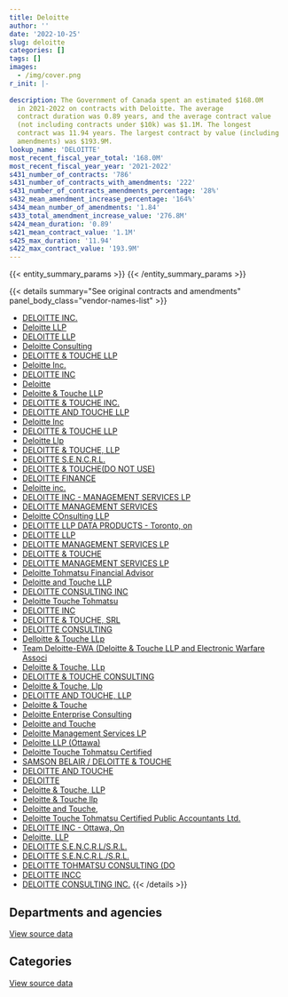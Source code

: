 ```yaml
---
title: Deloitte
author: ''
date: '2022-10-25'
slug: deloitte
categories: []
tags: []
images:
  - /img/cover.png
r_init: |-
  
description: The Government of Canada spent an estimated $168.0M
  in 2021-2022 on contracts with Deloitte. The average
  contract duration was 0.89 years, and the average contract value
  (not including contracts under $10k) was $1.1M. The longest
  contract was 11.94 years. The largest contract by value (including
  amendments) was $193.9M.
lookup_name: 'DELOITTE'
most_recent_fiscal_year_total: '168.0M'
most_recent_fiscal_year_year: '2021-2022'
s431_number_of_contracts: '786'
s431_number_of_contracts_with_amendments: '222'
s431_number_of_contracts_amendments_percentage: '28%'
s432_mean_amendment_increase_percentage: '164%'
s434_mean_number_of_amendments: '1.84'
s433_total_amendment_increase_value: '276.8M'
s424_mean_duration: '0.89'
s421_mean_contract_value: '1.1M'
s425_max_duration: '11.94'
s422_max_contract_value: '193.9M'
---
```


<script src="/rmarkdown-libs/htmlwidgets/htmlwidgets.js"></script>
<link href="/rmarkdown-libs/datatables-css/datatables-crosstalk.css" rel="stylesheet" />
<script src="/rmarkdown-libs/datatables-binding/datatables.js"></script>
<script src="/rmarkdown-libs/jquery/jquery-3.6.0.min.js"></script>
<link href="/rmarkdown-libs/dt-core-bootstrap/css/dataTables.bootstrap.min.css" rel="stylesheet" />
<link href="/rmarkdown-libs/dt-core-bootstrap/css/dataTables.bootstrap.extra.css" rel="stylesheet" />
<script src="/rmarkdown-libs/dt-core-bootstrap/js/jquery.dataTables.min.js"></script>
<script src="/rmarkdown-libs/dt-core-bootstrap/js/dataTables.bootstrap.min.js"></script>
<link href="/rmarkdown-libs/crosstalk/css/crosstalk.min.css" rel="stylesheet" />
<script src="/rmarkdown-libs/crosstalk/js/crosstalk.min.js"></script>
<script src="/rmarkdown-libs/htmlwidgets/htmlwidgets.js"></script>
<link href="/rmarkdown-libs/datatables-css/datatables-crosstalk.css" rel="stylesheet" />
<script src="/rmarkdown-libs/datatables-binding/datatables.js"></script>
<script src="/rmarkdown-libs/jquery/jquery-3.6.0.min.js"></script>
<link href="/rmarkdown-libs/dt-core-bootstrap/css/dataTables.bootstrap.min.css" rel="stylesheet" />
<link href="/rmarkdown-libs/dt-core-bootstrap/css/dataTables.bootstrap.extra.css" rel="stylesheet" />
<script src="/rmarkdown-libs/dt-core-bootstrap/js/jquery.dataTables.min.js"></script>
<script src="/rmarkdown-libs/dt-core-bootstrap/js/dataTables.bootstrap.min.js"></script>
<link href="/rmarkdown-libs/crosstalk/css/crosstalk.min.css" rel="stylesheet" />
<script src="/rmarkdown-libs/crosstalk/js/crosstalk.min.js"></script>

{{< entity_summary_params >}}
{{< /entity_summary_params >}}

{{< details summary="See original contracts and amendments" panel_body_class="vendor-names-list" >}}
- [DELOITTE INC.](https://search.open.canada.ca/en/ct/?sort=contract_value_f%20desc&page=1&search_text=%22DELOITTE%20INC.%22)
- [Deloitte LLP](https://search.open.canada.ca/en/ct/?sort=contract_value_f%20desc&page=1&search_text=%22Deloitte%20LLP%22)
- [DELOITTE LLP](https://search.open.canada.ca/en/ct/?sort=contract_value_f%20desc&page=1&search_text=%22DELOITTE%20LLP%22)
- [Deloitte Consulting](https://search.open.canada.ca/en/ct/?sort=contract_value_f%20desc&page=1&search_text=%22Deloitte%20Consulting%22)
- [DELOITTE & TOUCHE LLP](https://search.open.canada.ca/en/ct/?sort=contract_value_f%20desc&page=1&search_text=%22DELOITTE%20%26%20TOUCHE%20LLP%22)
- [Deloitte Inc.](https://search.open.canada.ca/en/ct/?sort=contract_value_f%20desc&page=1&search_text=%22Deloitte%20Inc.%22)
- [DELOITTE INC](https://search.open.canada.ca/en/ct/?sort=contract_value_f%20desc&page=1&search_text=%22DELOITTE%20INC%22)
- [Deloitte](https://search.open.canada.ca/en/ct/?sort=contract_value_f%20desc&page=1&search_text=%22Deloitte%22)
- [Deloitte & Touche LLP](https://search.open.canada.ca/en/ct/?sort=contract_value_f%20desc&page=1&search_text=%22Deloitte%20%26%20Touche%20LLP%22)
- [DELOITTE & TOUCHE INC.](https://search.open.canada.ca/en/ct/?sort=contract_value_f%20desc&page=1&search_text=%22DELOITTE%20%26%20TOUCHE%20INC.%22)
- [DELOITTE AND TOUCHE LLP](https://search.open.canada.ca/en/ct/?sort=contract_value_f%20desc&page=1&search_text=%22DELOITTE%20AND%20TOUCHE%20LLP%22)
- [Deloitte Inc](https://search.open.canada.ca/en/ct/?sort=contract_value_f%20desc&page=1&search_text=%22Deloitte%20Inc%22)
- [DELOITTE & TOUCHE LLP](https://search.open.canada.ca/en/ct/?sort=contract_value_f%20desc&page=1&search_text=%22DELOITTE%20%20%26%20TOUCHE%20LLP%22)
- [Deloitte Llp](https://search.open.canada.ca/en/ct/?sort=contract_value_f%20desc&page=1&search_text=%22Deloitte%20Llp%22)
- [DELOITTE & TOUCHE, LLP](https://search.open.canada.ca/en/ct/?sort=contract_value_f%20desc&page=1&search_text=%22DELOITTE%20%26%20TOUCHE%2c%20LLP%22)
- [DELOITTE S.E.N.C.R.L.](https://search.open.canada.ca/en/ct/?sort=contract_value_f%20desc&page=1&search_text=%22DELOITTE%20S.E.N.C.R.L.%22)
- [DELOITTE & TOUCHE(DO NOT USE)](https://search.open.canada.ca/en/ct/?sort=contract_value_f%20desc&page=1&search_text=%22DELOITTE%20%20%26%20TOUCHE%28DO%20NOT%20USE%29%22)
- [DELOITTE FINANCE](https://search.open.canada.ca/en/ct/?sort=contract_value_f%20desc&page=1&search_text=%22DELOITTE%20FINANCE%22)
- [Deloitte inc.](https://search.open.canada.ca/en/ct/?sort=contract_value_f%20desc&page=1&search_text=%22Deloitte%20inc.%22)
- [DELOITTE INC - MANAGEMENT SERVICES LP](https://search.open.canada.ca/en/ct/?sort=contract_value_f%20desc&page=1&search_text=%22DELOITTE%20INC%20-%20MANAGEMENT%20SERVICES%20LP%22)
- [DELOITTE MANAGEMENT SERVICES](https://search.open.canada.ca/en/ct/?sort=contract_value_f%20desc&page=1&search_text=%22DELOITTE%20MANAGEMENT%20SERVICES%22)
- [Deloitte COnsulting LLP](https://search.open.canada.ca/en/ct/?sort=contract_value_f%20desc&page=1&search_text=%22Deloitte%20COnsulting%20LLP%22)
- [DELOITTE LLP DATA PRODUCTS - Toronto, on](https://search.open.canada.ca/en/ct/?sort=contract_value_f%20desc&page=1&search_text=%22DELOITTE%20LLP%20DATA%20PRODUCTS%20-%20Toronto%2c%20on%22)
- [DELOITTE LLP](https://search.open.canada.ca/en/ct/?sort=contract_value_f%20desc&page=1&search_text=%22DELOITTE%20%20LLP%22)
- [DELOITTE MANAGEMENT SERVICES LP](https://search.open.canada.ca/en/ct/?sort=contract_value_f%20desc&page=1&search_text=%22DELOITTE%20%20MANAGEMENT%20SERVICES%20LP%22)
- [DELOITTE & TOUCHE](https://search.open.canada.ca/en/ct/?sort=contract_value_f%20desc&page=1&search_text=%22DELOITTE%20%26%20TOUCHE%22)
- [DELOITTE MANAGEMENT SERVICES LP](https://search.open.canada.ca/en/ct/?sort=contract_value_f%20desc&page=1&search_text=%22DELOITTE%20MANAGEMENT%20SERVICES%20LP%22)
- [Deloitte Tohmatsu Financial Advisor](https://search.open.canada.ca/en/ct/?sort=contract_value_f%20desc&page=1&search_text=%22Deloitte%20Tohmatsu%20Financial%20Advisor%22)
- [Deloitte and Touche LLP](https://search.open.canada.ca/en/ct/?sort=contract_value_f%20desc&page=1&search_text=%22Deloitte%20and%20Touche%20LLP%22)
- [DELOITTE CONSULTING INC](https://search.open.canada.ca/en/ct/?sort=contract_value_f%20desc&page=1&search_text=%22DELOITTE%20CONSULTING%20INC%22)
- [Deloitte Touche Tohmatsu](https://search.open.canada.ca/en/ct/?sort=contract_value_f%20desc&page=1&search_text=%22Deloitte%20Touche%20Tohmatsu%22)
- [DELOITTE INC](https://search.open.canada.ca/en/ct/?sort=contract_value_f%20desc&page=1&search_text=%22DELOITTE%20%20INC%22)
- [DELOITTE & TOUCHE, SRL](https://search.open.canada.ca/en/ct/?sort=contract_value_f%20desc&page=1&search_text=%22DELOITTE%20%26%20TOUCHE%2c%20SRL%22)
- [DELOITTE CONSULTING](https://search.open.canada.ca/en/ct/?sort=contract_value_f%20desc&page=1&search_text=%22DELOITTE%20CONSULTING%22)
- [Delloitte & Touche LLp](https://search.open.canada.ca/en/ct/?sort=contract_value_f%20desc&page=1&search_text=%22Delloitte%20%26%20Touche%20LLp%22)
- [Team Deloitte-EWA (Deloitte & Touche LLP and Electronic Warfare Associ](https://search.open.canada.ca/en/ct/?sort=contract_value_f%20desc&page=1&search_text=%22Team%20Deloitte-EWA%20%28Deloitte%20%26%20Touche%20LLP%20and%20Electronic%20Warfare%20Associ%22)
- [Deloitte & Touche, LLp](https://search.open.canada.ca/en/ct/?sort=contract_value_f%20desc&page=1&search_text=%22Deloitte%20%26%20Touche%2c%20LLp%22)
- [DELOITTE & TOUCHE CONSULTING](https://search.open.canada.ca/en/ct/?sort=contract_value_f%20desc&page=1&search_text=%22DELOITTE%20%26%20TOUCHE%20CONSULTING%22)
- [Deloitte & Touche, Llp](https://search.open.canada.ca/en/ct/?sort=contract_value_f%20desc&page=1&search_text=%22Deloitte%20%26%20Touche%2c%20Llp%22)
- [DELOITTE AND TOUCHE, LLP](https://search.open.canada.ca/en/ct/?sort=contract_value_f%20desc&page=1&search_text=%22DELOITTE%20AND%20TOUCHE%2c%20LLP%22)
- [Deloitte & Touche](https://search.open.canada.ca/en/ct/?sort=contract_value_f%20desc&page=1&search_text=%22Deloitte%20%26%20Touche%22)
- [Deloitte Enterprise Consulting](https://search.open.canada.ca/en/ct/?sort=contract_value_f%20desc&page=1&search_text=%22Deloitte%20Enterprise%20Consulting%22)
- [Deloitte and Touche](https://search.open.canada.ca/en/ct/?sort=contract_value_f%20desc&page=1&search_text=%22Deloitte%20and%20Touche%22)
- [Deloitte Management Services LP](https://search.open.canada.ca/en/ct/?sort=contract_value_f%20desc&page=1&search_text=%22Deloitte%20Management%20Services%20LP%22)
- [Deloitte LLP (Ottawa)](https://search.open.canada.ca/en/ct/?sort=contract_value_f%20desc&page=1&search_text=%22Deloitte%20LLP%20%28Ottawa%29%22)
- [Deloitte Touche Tohmatsu Certified](https://search.open.canada.ca/en/ct/?sort=contract_value_f%20desc&page=1&search_text=%22Deloitte%20Touche%20Tohmatsu%20Certified%22)
- [SAMSON BELAIR / DELOITTE & TOUCHE](https://search.open.canada.ca/en/ct/?sort=contract_value_f%20desc&page=1&search_text=%22SAMSON%20BELAIR%20%2f%20DELOITTE%20%26%20TOUCHE%22)
- [DELOITTE AND TOUCHE](https://search.open.canada.ca/en/ct/?sort=contract_value_f%20desc&page=1&search_text=%22DELOITTE%20AND%20TOUCHE%22)
- [DELOITTE](https://search.open.canada.ca/en/ct/?sort=contract_value_f%20desc&page=1&search_text=%22DELOITTE%22)
- [Deloitte & Touche, LLP](https://search.open.canada.ca/en/ct/?sort=contract_value_f%20desc&page=1&search_text=%22Deloitte%20%26%20Touche%2c%20LLP%22)
- [Deloitte & Touche llp](https://search.open.canada.ca/en/ct/?sort=contract_value_f%20desc&page=1&search_text=%22Deloitte%20%26%20Touche%20llp%22)
- [Deloitte and Touche,](https://search.open.canada.ca/en/ct/?sort=contract_value_f%20desc&page=1&search_text=%22Deloitte%20and%20Touche%2c%22)
- [Deloitte Touche Tohmatsu Certified Public Accountants Ltd.](https://search.open.canada.ca/en/ct/?sort=contract_value_f%20desc&page=1&search_text=%22Deloitte%20Touche%20Tohmatsu%20Certified%20Public%20Accountants%20Ltd.%22)
- [DELOITTE INC - Ottawa, On](https://search.open.canada.ca/en/ct/?sort=contract_value_f%20desc&page=1&search_text=%22DELOITTE%20INC%20-%20Ottawa%2c%20On%22)
- [Deloitte, LLP](https://search.open.canada.ca/en/ct/?sort=contract_value_f%20desc&page=1&search_text=%22Deloitte%2c%20LLP%22)
- [DELOITTE S.E.N.C.R.L/S.R.L.](https://search.open.canada.ca/en/ct/?sort=contract_value_f%20desc&page=1&search_text=%22DELOITTE%20S.E.N.C.R.L%2fS.R.L.%22)
- [DELOITTE S.E.N.C.R.L./S.R.L.](https://search.open.canada.ca/en/ct/?sort=contract_value_f%20desc&page=1&search_text=%22DELOITTE%20S.E.N.C.R.L.%2fS.R.L.%22)
- [DELOITTE TOHMATSU CONSULTING (DO](https://search.open.canada.ca/en/ct/?sort=contract_value_f%20desc&page=1&search_text=%22DELOITTE%20TOHMATSU%20CONSULTING%20%28DO%22)
- [DELOITTE INCC](https://search.open.canada.ca/en/ct/?sort=contract_value_f%20desc&page=1&search_text=%22DELOITTE%20INCC%22)
- [DELOITTE CONSULTING INC.](https://search.open.canada.ca/en/ct/?sort=contract_value_f%20desc&page=1&search_text=%22DELOITTE%20CONSULTING%20INC.%22)
{{< /details >}}

## Departments and agencies

<div id="htmlwidget-1" style="width:100%;height:auto;" class="datatables html-widget"></div>
<script type="application/json" data-for="htmlwidget-1">{"x":{"style":"bootstrap","filter":"none","vertical":false,"data":[["<a href=\"/departments/aafc-aac/\">Agriculture and Agri-Food Canada<\/a>","<a href=\"/departments/aandc-aadnc/\">Crown-Indigenous Relations and Northern Affairs Canada<\/a>","<a href=\"/departments/acoa-apeca/\">Atlantic Canada Opportunities Agency<\/a>","<a href=\"/departments/cas-satj/\">Courts Administration Service<\/a>","<a href=\"/departments/cbsa-asfc/\">Canada Border Services Agency<\/a>","<a href=\"/departments/ced-dec/\">Canada Economic Development for Quebec Regions<\/a>","<a href=\"/departments/cfia-acia/\">Canadian Food Inspection Agency<\/a>","<a href=\"/departments/cgc-ccg/\">Canadian Grain Commission<\/a>","<a href=\"/departments/cic/\">Immigration, Refugees and Citizenship Canada<\/a>","<a href=\"/departments/cnsc-ccsn/\">Canadian Nuclear Safety Commission<\/a>","<a href=\"/departments/cra-arc/\">Canada Revenue Agency<\/a>","<a href=\"/departments/csa-asc/\">Canadian Space Agency<\/a>","<a href=\"/departments/csc-scc/\">Correctional Service of Canada<\/a>","<a href=\"/departments/csps-efpc/\">Canada School of Public Service<\/a>","<a href=\"/departments/dfatd-maecd/\">Global Affairs Canada<\/a>","<a href=\"/departments/dfo-mpo/\">Fisheries and Oceans Canada<\/a>","<a href=\"/departments/dnd-mdn/\">National Defence<\/a>","<a href=\"/departments/ec/\">Environment and Climate Change Canada<\/a>","<a href=\"/departments/elections/\">Elections Canada<\/a>","<a href=\"/departments/esdc-edsc/\">Employment and Social Development Canada<\/a>","<a href=\"/departments/fcac-acfc/\">Financial Consumer Agency of Canada<\/a>","<a href=\"/departments/feddevontario/\">Federal Economic Development Agency for Southern Ontario<\/a>","<a href=\"/departments/fin/\">Department of Finance Canada<\/a>","<a href=\"/departments/hc-sc/\">Health Canada<\/a>","<a href=\"/departments/ic/\">Innovation, Science and Economic Development Canada<\/a>","<a href=\"/departments/infc/\">Infrastructure Canada<\/a>","<a href=\"/departments/irb-cisr/\">Immigration and Refugee Board of Canada<\/a>","<a href=\"/departments/isc-sac/\">Indigenous Services Canada<\/a>","<a href=\"/departments/lac-bac/\">Library and Archives Canada<\/a>","<a href=\"/departments/nfb-onf/\">National Film Board<\/a>","<a href=\"/departments/nrc-cnrc/\">National Research Council Canada<\/a>","<a href=\"/departments/nrcan-rncan/\">Natural Resources Canada<\/a>","<a href=\"/departments/nserc-crsng/\">Natural Sciences and Engineering Research Council of Canada<\/a>","<a href=\"/departments/oag-bvg/\">Office of the Auditor General of Canada<\/a>","<a href=\"/departments/opc-cpvp/\">Office of the Privacy Commissioner of Canada<\/a>","<a href=\"/departments/osfi-bsif/\">Office of the Superintendent of Financial Institutions Canada<\/a>","<a href=\"/departments/pc/\">Parks Canada<\/a>","<a href=\"/departments/pch/\">Canadian Heritage<\/a>","<a href=\"/departments/pco-bcp/\">Privy Council Office<\/a>","<a href=\"/departments/phac-aspc/\">Public Health Agency of Canada<\/a>","<a href=\"/departments/ps-sp/\">Public Safety Canada<\/a>","<a href=\"/departments/pwgsc-tpsgc/\">Public Services and Procurement Canada<\/a>","<a href=\"/departments/rcmp-grc/\">Royal Canadian Mounted Police<\/a>","<a href=\"/departments/ssc-spc/\">Shared Services Canada<\/a>","<a href=\"/departments/statcan/\">Statistics Canada<\/a>","<a href=\"/departments/tbs-sct/\">Treasury Board of Canada Secretariat<\/a>","<a href=\"/departments/tc/\">Transport Canada<\/a>","<a href=\"/departments/vac-acc/\">Veterans Affairs Canada<\/a>","<a href=\"/departments/wd-deo/\">Western Economic Diversification Canada<\/a>"],[683596.43,583541.59,null,2632.3,22036384.45,24995.57,null,null,121541.12,1850.61,132884.59,22995,null,10000,1912184.85,648247.3,2873807.91,684731.29,12702.12,6256870.69,264722.22,null,null,480134.07,2869815.92,194571.08,null,154530.34,24856.86,null,914898.41,1270701.9,13493.55,545276.65,20457.62,157705.94,null,null,415226.46,97350.19,null,3163266.16,null,792736.03,24905.2,768440.59,755606.83,null,49350],[651193.14,96719,null,192684.27,57334366.45,null,null,null,10999.47,25116.15,715352.58,null,null,89149.45,3474676.25,334581.49,6552805.39,202203.02,12354.12,12252988.12,30326.83,97360.8,null,73323.37,1743138.06,28198.64,24860,90601.35,90075.34,5481.87,503490.66,2176748.91,25059.45,765404.48,44262.01,58415.26,null,42360,732425.49,null,24916.5,3745766.19,2255.7,1928733.6,67389.53,1917992.61,1369434.92,84750,null],[350033.8,647340.8,24725,192157.81,88067545.28,28743.75,null,null,6854340.91,23544.25,565540.34,195844.97,67907.54,null,2852525.57,2549494.76,4250589.42,191030.1,null,29784245.67,30243.97,422420.21,148399,244076.04,8428924.41,null,419470.72,33900,89829.23,66696.13,1425909.3,446287.66,null,1238204.47,null,67620.47,39953.81,278444.68,738060.74,6413778.19,null,4120606.53,11435.16,2723331.27,1044126.61,2312773.61,1397935.67,null,26250],[1148471.11,317681.13,null,192157.81,51118963.09,null,186488.7,13193.75,13427872.21,null,569402.58,null,7313.7,null,4016265.76,805998.22,3247656.48,160140.75,null,35632218.21,937169.5,341545.51,null,1613169.28,7908646.6,61573.42,1222519.98,207420.69,89829.23,182.73,1209112.79,542401.13,null,1627472.33,null,45307.01,39666.38,39962.45,532069.97,31060213.1,58066.28,2396635.27,11435.16,3653449.41,134686.48,2158535.99,1269470.52,null,null]],"container":"<table class=\"table table-striped table-hover row-border order-column display\">\n  <thead>\n    <tr>\n      <th>Department<\/th>\n      <th>2018-2019<\/th>\n      <th>2019-2020<\/th>\n      <th>2020-2021<\/th>\n      <th>2021-2022<\/th>\n    <\/tr>\n  <\/thead>\n<\/table>","options":{"order":[[4,"desc"]],"pageLength":10,"autoWidth":true,"columnDefs":[{"targets":1,"render":"function(data, type, row, meta) {\n    return type !== 'display' ? data : DTWidget.formatCurrency(data, \"$\", 2, 3, \",\", \".\", true, null);\n  }"},{"targets":2,"render":"function(data, type, row, meta) {\n    return type !== 'display' ? data : DTWidget.formatCurrency(data, \"$\", 2, 3, \",\", \".\", true, null);\n  }"},{"targets":3,"render":"function(data, type, row, meta) {\n    return type !== 'display' ? data : DTWidget.formatCurrency(data, \"$\", 2, 3, \",\", \".\", true, null);\n  }"},{"targets":4,"render":"function(data, type, row, meta) {\n    return type !== 'display' ? data : DTWidget.formatCurrency(data, \"$\", 2, 3, \",\", \".\", true, null);\n  }"},{"width":"16%","targets":[1,2,3,4]},{"className":"dt-right","targets":[1,2,3,4]}],"orderClasses":false}},"evals":["options.columnDefs.0.render","options.columnDefs.1.render","options.columnDefs.2.render","options.columnDefs.3.render"],"jsHooks":[]}</script>
<p class="text-right">
<a href="https://github.com/GoC-Spending/contracts-data/tree/main/data/out/vendors/deloitte/summary_by_fiscal_year_by_department.csv" class="source-data-link btn btn-link">View source data</a>
</p>

## Categories

<div id="htmlwidget-2" style="width:100%;height:auto;" class="datatables html-widget"></div>
<script type="application/json" data-for="htmlwidget-2">{"x":{"style":"bootstrap","filter":"none","vertical":false,"data":[["<a href=\"/categories/other/\">(Other)<\/a>","<a href=\"/categories/facilities_and_construction/\">Facilities and construction<\/a>","<a href=\"/categories/office_management/\">Office management<\/a>","<a href=\"/categories/defence/\">Defence<\/a>","<a href=\"/categories/professional_services/\">Professional services<\/a>","<a href=\"/categories/information_technology/\">Information technology<\/a>","<a href=\"/categories/human_capital/\">Human capital<\/a>"],[424860.06,1015314.51,50154.5,21961.49,13820021.18,33358696.1,296003.97],[null,137244.18,null,2788.77,19067592.4,78104515.48,305819.64],[50030.67,927559.23,null,1473676.78,28230921.02,137816441.12,315659.02],[215535.55,117144.03,235244.21,2010683.76,31571130.87,133479174.57,375451.74]],"container":"<table class=\"table table-striped table-hover row-border order-column display\">\n  <thead>\n    <tr>\n      <th>Category<\/th>\n      <th>2018-2019<\/th>\n      <th>2019-2020<\/th>\n      <th>2020-2021<\/th>\n      <th>2021-2022<\/th>\n    <\/tr>\n  <\/thead>\n<\/table>","options":{"order":[[4,"desc"]],"dom":"t","pageLength":30,"autoWidth":true,"columnDefs":[{"targets":1,"render":"function(data, type, row, meta) {\n    return type !== 'display' ? data : DTWidget.formatCurrency(data, \"$\", 2, 3, \",\", \".\", true, null);\n  }"},{"targets":2,"render":"function(data, type, row, meta) {\n    return type !== 'display' ? data : DTWidget.formatCurrency(data, \"$\", 2, 3, \",\", \".\", true, null);\n  }"},{"targets":3,"render":"function(data, type, row, meta) {\n    return type !== 'display' ? data : DTWidget.formatCurrency(data, \"$\", 2, 3, \",\", \".\", true, null);\n  }"},{"targets":4,"render":"function(data, type, row, meta) {\n    return type !== 'display' ? data : DTWidget.formatCurrency(data, \"$\", 2, 3, \",\", \".\", true, null);\n  }"},{"width":"16%","targets":[1,2,3,4]},{"className":"dt-right","targets":[1,2,3,4]}],"orderClasses":false,"lengthMenu":[10,25,30,50,100]}},"evals":["options.columnDefs.0.render","options.columnDefs.1.render","options.columnDefs.2.render","options.columnDefs.3.render"],"jsHooks":[]}</script>
<p class="text-right">
<a href="https://github.com/GoC-Spending/contracts-data/tree/main/data/out/vendors/deloitte/summary_by_fiscal_year_by_category.csv" class="source-data-link btn btn-link">View source data</a>
</p>
